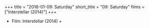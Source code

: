 +++
title = "2016-01-09: Saturday"
short_title = "09: Saturday"
films = ["Interstellar (2014)"]
+++


* Film: Interstellar (2014) +
